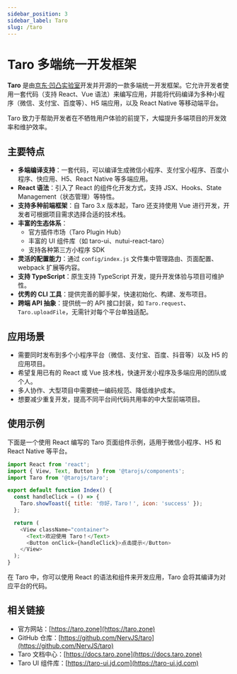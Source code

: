 ```yaml
---
sidebar_position: 3
sidebar_label: Taro
slug: /taro
---
```


# Taro 多端统一开发框架

**Taro** 是由[京东·凹凸实验室](https://aotu.io)开发并开源的一款多端统一开发框架。它允许开发者使用一套代码（支持 React、Vue 语法）来编写应用，并能将代码编译为多种小程序（微信、支付宝、百度等）、H5 端应用，以及 React Native 等移动端平台。

Taro 致力于帮助开发者在不牺牲用户体验的前提下，大幅提升多端项目的开发效率和维护效率。



## 主要特点

- **多端编译支持**：一套代码，可以编译生成微信小程序、支付宝小程序、百度小程序、快应用、H5、React Native 等多端应用。
- **React 语法**：引入了 React 的组件化开发方式，支持 JSX、Hooks、State Management（状态管理）等特性。
- **支持多种前端框架**：自 Taro 3.x 版本起，Taro 还支持使用 Vue 进行开发，开发者可根据项目需求选择合适的技术栈。
- **丰富的生态体系**：
  - 官方插件市场（Taro Plugin Hub）
  - 丰富的 UI 组件库（如 taro-ui、nutui-react-taro）
  - 支持各种第三方小程序 SDK
- **灵活的配置能力**：通过 `config/index.js` 文件集中管理路由、页面配置、webpack 扩展等内容。
- **支持 TypeScript**：原生支持 TypeScript 开发，提升开发体验与项目可维护性。
- **优秀的 CLI 工具**：提供完善的脚手架，快速初始化、构建、发布项目。
- **跨端 API 抽象**：提供统一的 API 接口封装，如 `Taro.request`、`Taro.uploadFile`，无需针对每个平台单独适配。



## 应用场景

- 需要同时发布到多个小程序平台（微信、支付宝、百度、抖音等）以及 H5 的应用项目。
- 希望复用已有的 React 或 Vue 技术栈，快速开发小程序及多端应用的团队或个人。
- 多人协作、大型项目中需要统一编码规范、降低维护成本。
- 想要减少重复开发，提高不同平台间代码共用率的中大型前端项目。



## 使用示例

下面是一个使用 React 编写的 Taro 页面组件示例，适用于微信小程序、H5 和 React Native 等平台。

```javascript showLineNumbers title="pages/index/index.jsx"
import React from 'react';
import { View, Text, Button } from '@tarojs/components';
import Taro from '@tarojs/taro';

export default function Index() {
  const handleClick = () => {
    Taro.showToast({ title: '你好，Taro！', icon: 'success' });
  };

  return (
    <View className="container">
      <Text>欢迎使用 Taro！</Text>
      <Button onClick={handleClick}>点击提示</Button>
    </View>
  );
}
```

在 Taro 中，你可以使用 React 的语法和组件来开发应用，Taro 会将其编译为对应平台的代码。



## 相关链接

- 官方网站：[https://taro.zone](https://taro.zone)
- GitHub 仓库：[https://github.com/NervJS/taro](https://github.com/NervJS/taro)
- Taro 文档中心：[https://docs.taro.zone](https://docs.taro.zone)
- Taro UI 组件库：[https://taro-ui.jd.com](https://taro-ui.jd.com)
